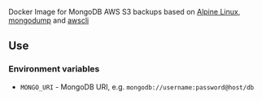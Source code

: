 Docker Image for MongoDB AWS S3 backups based on [Alpine Linux](http://www.alpinelinux.org), [mongodump](https://docs.mongodb.com/manual/reference/program/mongodump/) and [awscli](https://github.com/aws/aws-cli)

## Use

### Environment variables

- `MONGO_URI` - MongoDB URI, e.g. `mongodb://username:password@host/db`
